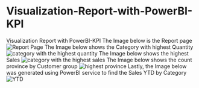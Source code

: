 # Visualization-Report-with-PowerBI-KPI
Visualization Report with PowerBI-KPI
The Image below is the Report page
![Report Page](https://github.com/user-attachments/assets/cb9dcd3e-3b39-4c46-a806-5fd00d92ce9e)
The Image below shows the Category with highest Quantity
![category with the highest quantity](https://github.com/user-attachments/assets/d98ebaf9-d273-405b-86e0-11770c1e7408)
The Image below shows the highest Sales
![category with the highest sales](https://github.com/user-attachments/assets/16544049-a1aa-46f2-ae4e-6a9fa13b912d)
The Image below shows the count province by Customer group
![highest province](https://github.com/user-attachments/assets/91324f33-3864-46bc-8348-4a25cd8b0ed1)
Lastly, the Image below was generated using PowerBI service to find the Sales YTD by Category
![YTD](https://github.com/user-attachments/assets/d73ab420-76b8-45a9-ae7f-767afaabab64)




